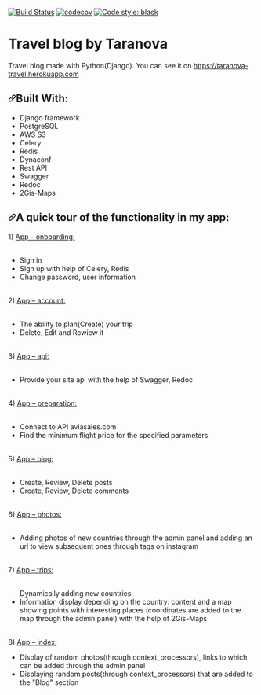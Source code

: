 [![Build Status](https://travis-ci.org/Anastasiya-Taranova/travel_blog_by_taranova.svg?branch=master)](https://travis-ci.org/Anastasiya-Taranova/travel_blog_by_taranova)
[![codecov](https://codecov.io/gh/Anastasiya-Taranova/travel_blog_by_taranova/branch/master/graph/badge.svg)](https://codecov.io/gh/Anastasiya-Taranova/travel_blog_by_taranova)
[![Code style: black](https://img.shields.io/badge/code%20style-black-000000.svg)](https://github.com/psf/black)

# Travel blog by Taranova
Travel blog made with Python(Django).
You can see it on https://taranova-travel.herokuapp.com
<h2><a id="user-content-built-with" class="anchor" aria-hidden="true" href="#built-with"><svg class="octicon octicon-link" viewBox="0 0 16 16" version="1.1" width="16" height="16" aria-hidden="true"><path fill-rule="evenodd" d="M7.775 3.275a.75.75 0 001.06 1.06l1.25-1.25a2 2 0 112.83 2.83l-2.5 2.5a2 2 0 01-2.83 0 .75.75 0 00-1.06 1.06 3.5 3.5 0 004.95 0l2.5-2.5a3.5 3.5 0 00-4.95-4.95l-1.25 1.25zm-4.69 9.64a2 2 0 010-2.83l2.5-2.5a2 2 0 012.83 0 .75.75 0 001.06-1.06 3.5 3.5 0 00-4.95 0l-2.5 2.5a3.5 3.5 0 004.95 4.95l1.25-1.25a.75.75 0 00-1.06-1.06l-1.25 1.25a2 2 0 01-2.83 0z"></path></svg></a>Built With:</h2>
<ul>
<li> Django framework</li>
<li> PostgreSQL</li>
<li> AWS S3 </li>
<li> Celery</li>
 <li> Redis</li>
 <li> Dynaconf</li>
  <li> Rest API</li>
 <li> Swagger</li>
 <li> Redoc</li>
  <li> 2Gis-Maps</li>

</ul>
<h2><a id="user-content-built-with" class="anchor" aria-hidden="true" href="#built-with"><svg class="octicon octicon-link" viewBox="0 0 16 16" version="1.1" width="16" height="16" aria-hidden="true"><path fill-rule="evenodd" d="M7.775 3.275a.75.75 0 001.06 1.06l1.25-1.25a2 2 0 112.83 2.83l-2.5 2.5a2 2 0 01-2.83 0 .75.75 0 00-1.06 1.06 3.5 3.5 0 004.95 0l2.5-2.5a3.5 3.5 0 00-4.95-4.95l-1.25 1.25zm-4.69 9.64a2 2 0 010-2.83l2.5-2.5a2 2 0 012.83 0 .75.75 0 001.06-1.06 3.5 3.5 0 00-4.95 0l-2.5 2.5a3.5 3.5 0 004.95 4.95l1.25-1.25a.75.75 0 00-1.06-1.06l-1.25 1.25a2 2 0 01-2.83 0z"></path></svg></a>A quick tour of the functionality in my app:</h2>
1) <a href="https://github.com/Anastasiya-Taranova/travel_blog_by_taranova/tree/master/src/apps/onboarding"> App – onboarding: </a> <br><br>
<ul> 
<li> Sign in </li>
<li> Sign up with help of Celery, Redis </li>
<li> Change password, user information </li>
 </ul><br>
2) <a href="https://github.com/Anastasiya-Taranova/travel_blog_by_taranova/tree/master/src/apps/account"> App – account: </a><br><br>
<ul> 
<li> The ability to plan(Create) your trip </li>
<li> Delete, Edit and Rewiew it </li>
 </ul><br>
3) <a href="https://github.com/Anastasiya-Taranova/travel_blog_by_taranova/tree/master/src/apps/api"> App – api: </a><br><br>
<ul><li> Provide your site api with the help of Swagger, Redoc </li>
 </ul><br>
4) <a href="https://github.com/Anastasiya-Taranova/travel_blog_by_taranova/tree/master/src/apps/preparation"> App – preparation: </a><br><br>
<ul>
<li> Connect to API aviasales.com </li>
<li> Find the minimum flight price for the specified parameters </li>
 </ul><br>
5) <a href="https://github.com/Anastasiya-Taranova/travel_blog_by_taranova/tree/master/src/apps/blog"> App – blog: </a><br><br>
<ul>
<li> Create, Review, Delete posts </li>
<li> Create, Review, Delete comments </li>
 </ul><br>
6) <a href="https://github.com/Anastasiya-Taranova/travel_blog_by_taranova/tree/master/src/apps/photos"> App – photos: </a><br><br>
<ul>
<li> Adding photos of new countries through the admin panel and adding an url to view subsequent ones through tags on instagram </li> </ul><br>
7) <a href="https://github.com/Anastasiya-Taranova/travel_blog_by_taranova/tree/master/src/apps/trips"> App – trips: </a><br><br>
<ul> Dynamically adding new countries<br>
<li> Information display depending on the country: content and a map showing points with interesting places (coordinates are added to the map through the admin panel) with the help of 2Gis-Maps</li></ul><br>
8) <a href="https://github.com/Anastasiya-Taranova/travel_blog_by_taranova/tree/master/src/apps/index"> App – index: </a><br>
<ul> <li>Display of random photos(through context_processors), links to which can be added through the admin panel</li>
<li> Displaying random posts(through context_processors) that are added to the "Blog" section</li></ul><br>



